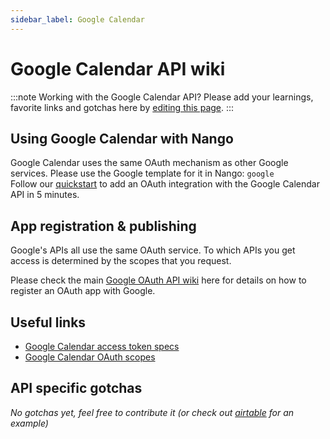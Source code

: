 ```yaml
---
sidebar_label: Google Calendar
---
```


# Google Calendar API wiki

:::note Working with the Google Calendar API?
Please add your learnings, favorite links and gotchas here by [editing this page](https://github.com/nangohq/nango/tree/master/docs/docs/providers/google-calendar.md).
:::

## Using Google Calendar with Nango

Google Calendar uses the same OAuth mechanism as other Google services. Please use the Google template for it in Nango: `google`  
Follow our [quickstart](../quickstart.md) to add an OAuth integration with the Google Calendar API in 5 minutes.

## App registration & publishing

Google's APIs all use the same OAuth service. To which APIs you get access is determined by the scopes that you request.

Please check the main [Google OAuth API wiki](google.md) here for details on how to register an OAuth app with Google.

## Useful links

-   [Google Calendar access token specs](https://cloud.google.com/iam/docs/reference/sts/rest/v1/TopLevel/token#response-body)
-   [Google Calendar OAuth scopes](https://developers.google.com/identity/protocols/oauth2/scopes#calendar)

## API specific gotchas

_No gotchas yet, feel free to contribute it (or check out [airtable](airtable.md) for an example)_
